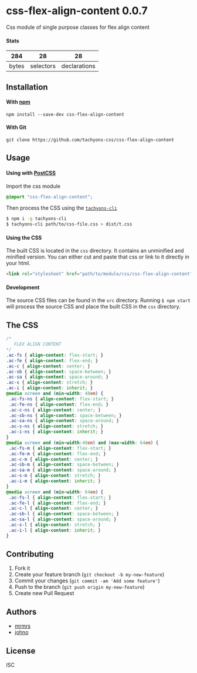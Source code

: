 # css-flex-align-content 0.0.7

Css module of single purpose classes for flex align content

#### Stats

284 | 28 | 28
---|---|---
bytes | selectors | declarations

## Installation

#### With [npm](https://npmjs.com)

```
npm install --save-dev css-flex-align-content
```

#### With Git

```
git clone https://github.com/tachyons-css/css-flex-align-content
```

## Usage

#### Using with [PostCSS](https://github.com/postcss/postcss)

Import the css module

```css
@import "css-flex-align-content";
```

Then process the CSS using the [`tachyons-cli`](https://github.com/tachyons-css/tachyons-cli)

```sh
$ npm i -g tachyons-cli
$ tachyons-cli path/to/css-file.css > dist/t.css
```

#### Using the CSS

The built CSS is located in the `css` directory. It contains an unminified and minified version.
You can either cut and paste that css or link to it directly in your html.

```html
<link rel="stylesheet" href="path/to/module/css/css-flex-align-content">
```

#### Development

The source CSS files can be found in the `src` directory.
Running `$ npm start` will process the source CSS and place the built CSS in the `css` directory.

## The CSS

```css
/*
   FLEX ALIGN CONTENT
*/
.ac-fs { align-content: flex-start; }
.ac-fe { align-content: flex-end; }
.ac-c { align-content: center; }
.ac-sb { align-content: space-between; }
.ac-sa { align-content: space-around; }
.ac-s { align-content: stretch; }
.ac-i { align-content: inherit; }
@media screen and (min-width: 48em) {
 .ac-fs-ns { align-content: flex-start; }
 .ac-fe-ns { align-content: flex-end; }
 .ac-c-ns { align-content: center; }
 .ac-sb-ns { align-content: space-between; }
 .ac-sa-ns { align-content: space-around; }
 .ac-s-ns { align-content: stretch; }
 .ac-i-ns { align-content: inherit; }
}
@media screen and (min-width:48em) and (max-width: 64em) {
 .ac-fs-m { align-content: flex-start; }
 .ac-fe-m { align-content: flex-end; }
 .ac-c-m { align-content: center; }
 .ac-sb-m { align-content: space-between; }
 .ac-sa-m { align-content: space-around; }
 .ac-s-m { align-content: stretch; }
 .ac-i-m { align-content: inherit; }
}
@media screen and (min-width: 64em) {
 .ac-fs-l { align-content: flex-start; }
 .ac-fe-l { align-content: flex-end; }
 .ac-c-l { align-content: center; }
 .ac-sb-l { align-content: space-between; }
 .ac-sa-l { align-content: space-around; }
 .ac-s-l { align-content: stretch; }
 .ac-i-l { align-content: inherit; }
}
```

## Contributing

1. Fork it
2. Create your feature branch (`git checkout -b my-new-feature`)
3. Commit your changes (`git commit -am 'Add some feature'`)
4. Push to the branch (`git push origin my-new-feature`)
5. Create new Pull Request

## Authors

* [mrmrs](http://mrmrs.io)
* [johno](http://johnotander.com)

## License

ISC
